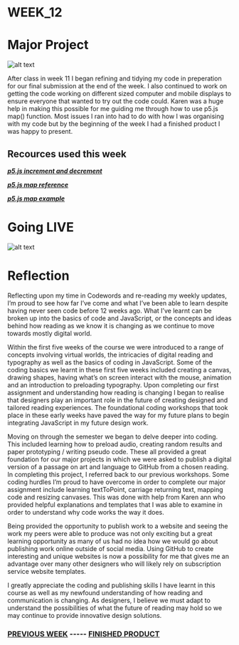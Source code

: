 # WEEK_12

# Major Project
![alt text](https://github.com/TajHealy/CodeWords/blob/master/week_12/week12images/heroImage1.jpg?raw=true)

After class in week 11 I began refining and tidying my code in preperation for our final submission at the end of the week. I also continued to work on getting the code working on different sized computer and mobile displays to ensure everyone that wanted to try out the code could. Karen was a huge help in making this possible for me guiding me through how to use p5.js map() function. Most issues I ran into had to do with how I was organising with my code but by the beginning of the week I had a finished product I was happy to present.

## Recources used this week
***[p5.js increment and decrement](https://p5js.org/examples/math-increment-decrement.html)*** 

***[p5.js map reference](https://p5js.org/reference/#/p5/map)***

***[p5.js map example](https://p5js.org/examples/math-map.html)***

# Going LIVE
![alt text](https://github.com/TajHealy/CodeWords/blob/master/week_12/week12images/codewordsLive.jpg?raw=true)



# Reflection

Reflecting upon my time in Codewords and re-reading my weekly updates, I’m proud to see how far I’ve come and what I’ve been able to learn despite having never seen code before 12 weeks ago. What I’ve learnt can be broken up into the basics of code and JavaScript, or the concepts and ideas behind how reading as we know it is changing as we continue to move towards mostly digital world.

Within the first five weeks of the course we were introduced to a range of concepts involving virtual worlds, the intricacies of digital reading and typography as well as the basics of coding in JavaScript. Some of the coding basics we learnt in these first five weeks included creating a canvas, drawing shapes, having what’s on screen interact with the mouse, animation and an introduction to preloading typography. Upon completing our first assignment and understanding how reading is changing I began to realise that designers play an important role in the future of creating designed and tailored reading experiences. The foundational coding workshops that took place in these early weeks have paved the way for my future plans to begin integrating JavaScript in my future design work.

Moving on through the semester we began to delve deeper into coding. This included learning how to preload audio, creating random results and paper prototyping / writing pseudo code. These all provided a great foundation for our major projects in which we were asked to publish a digital version of a passage on art and language to GitHub from a chosen reading. In completing this project, I referred back to our previous workshops.  Some coding hurdles I’m proud to have overcome in order to complete our major assignment include learning textToPoint, carriage returning text, mapping code and resizing canvases. This was done with help from Karen ann who provided helpful explanations and templates that I was able to examine in order to understand why code works the way it does.

Being provided the opportunity to publish work to a website and seeing the work my peers were able to produce was not only exciting but a great learning opportunity as many of us had no idea how we would go about publishing work online outside of social media. Using GitHub to create interesting and unique websites is now a possibility for me that gives me an advantage over many other designers who will likely rely on subscription service website templates.

I greatly appreciate the coding and publishing skills I have learnt in this course as well as my newfound understanding of how reading and communication is changing. As designers, I believe we must adapt to understand the possibilities of what the future of reading may hold so we may continue to provide innovative design solutions.



### [PREVIOUS WEEK](https://TajHealy.github.io/CodeWords/week_11/) ----- [FINISHED PRODUCT](https://TajHealy.github.io/CodeWords/MajorProject/) 


